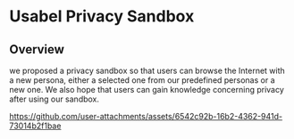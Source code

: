 # Usabel Privacy Sandbox
## Overview
we proposed a privacy sandbox so that users can browse the Internet with a new persona, either a selected one from our predefined personas or a new one. We also hope that users can gain knowledge concerning privacy after using our sandbox.

https://github.com/user-attachments/assets/6542c92b-16b2-4362-941d-73014b2f1bae

